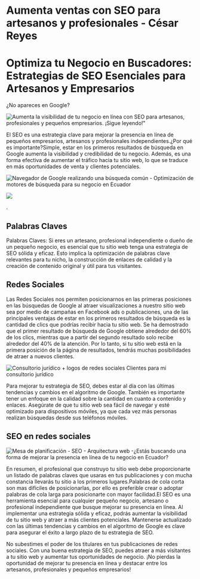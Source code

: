 # Aumenta ventas con SEO para artesanos y profesionales - César Reyes
# Optimiza tu Negocio en Buscadores: Estrategias de SEO Esenciales para Artesanos y Empresarios
¿No apareces en Google?
![Aumenta la visibilidad de tu negocio en línea con SEO para artesanos, profesionales y pequeños empresarios. ¡Sigue leyendo!"](https://cesarreyesjaramillo.com/wp-content/uploads/2023/04/SEO-1.png)
El SEO es una estrategia clave para mejorar la presencia en línea de pequeños empresarios, artesanos y profesionales independientes.¿Por qué es importante?Simple, estar en los primeros resultados de búsqueda en Google aumenta la visibilidad y credibilidad de tu negocio. Además, es una forma efectiva de aumentar el tráfico hacia tu sitio web, lo que se traduce en más oportunidades de venta y clientes potenciales.
![Navegador de Google realizando una búsqueda común - Optimización de motores de búsqueda para su negocio en Ecuador](https://cesarreyesjaramillo.com/wp-content/uploads/2023/01/Diseno-sin-titulo-12-1.jpg)
![](https://cesarreyesjaramillo.com/wp-content/uploads/2023/01/frame-about-nikicivi-3.png)
.
## Palabras Claves
Palabras Claves: Si eres un artesano, profesional independiente o dueño de un pequeño negocio, es esencial que tu sitio web tenga una estrategia de SEO sólida y eficaz. Esto implica la optimización de palabras clave relevantes para tu nicho, la construcción de enlaces de calidad y la creación de contenido original y útil para tus visitantes.
## Redes Sociales
Las Redes Sociales nos permiten posicionarnos en las primeras posiciones en las búsquedas de Google al atraer visualizaciones a nuestro sitio web sea por medio de campañas en Facebook ads o publicaciones, una de las principales ventajas de estar en los primeros resultados de búsqueda es la cantidad de clics que podrías recibir hacia tu sitio web. Se ha demostrado que el primer resultado de búsqueda de Google obtiene alrededor del 60% de los clics, mientras que a partir del segundo resultado solo recibe alrededor del 40% de la atención. Por lo tanto, si tu sitio web está en la primera posición de la página de resultados, tendrás muchas posibilidades de atraer a nuevos clientes.
![Consultorio jurídico + logos de redes sociales Clientes para mi consultorio jurídico](https://cesarreyesjaramillo.com/wp-content/uploads/2023/01/REDES-SOCIALES.jpg)
Para mejorar tu estrategia de SEO, debes estar al día con las últimas tendencias y cambios en el algoritmo de Google. También es importante tener un enfoque en la calidad sobre la cantidad en cuanto a contenido y enlaces. Asegúrate de que tu sitio web sea fácil de navegar y esté optimizado para dispositivos móviles, ya que cada vez más personas realizan búsquedas desde sus teléfonos móviles.
## SEO en redes sociales
![Mesa de planificación - SEO - Arquitectura web -¿Estás buscando una forma de mejorar la presencia en línea de tu negocio en Ecuador?](https://cesarreyesjaramillo.com/wp-content/uploads/2023/01/¿Estas-buscando-una-forma-de-mejorar-la-presencia-en-linea-de-tu-negocio-en-Ecuador-1024x683.jpg)
En resumen, el profesional que construyo tu sitio web debe proporcionarte un listado de palabras claves que usaras en tus publicaciones y con mucha constancia llevarás tu sitio a los primeros lugares.Palabras de cola corta son mas difíciles de posicionarlas, por ello es preferible crear o adoptar palabras de cola larga para posicionarte con mayor facilidad.El SEO es una herramienta esencial para cualquier pequeño negocio, artesano o profesional independiente que busque mejorar su presencia en línea. Al implementar una estrategia sólida y eficaz, podrás aumentar la visibilidad de tu sitio web y atraer a más clientes potenciales. Mantenerse actualizado con las últimas tendencias y cambios en el algoritmo de Google es clave para asegurar el éxito a largo plazo de tu estrategia de SEO.
No subestimes el poder de los titulares en tus publicaciones de redes sociales. Con una buena estrategia de SEO, puedes atraer a más visitantes a tu sitio web y aumentar tus oportunidades de negocio. ¡No pierdas la oportunidad de mejorar tu presencia en línea y destacar entre los artesanos, profesionales y pequeños empresarios!